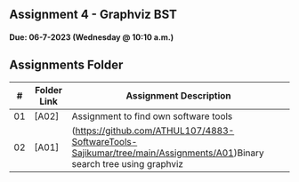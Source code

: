 ## Assignment 4 - Graphviz BST
#### Due: 06-7-2023 (Wednesday @ 10:10 a.m.)

##  Assignments Folder

|   #   | Folder Link | Assignment Description |
| :---: | ----------- | ---------------------- |
|    01  |  [A02]| Assignment to find own software tools|  
|    02  |  [A01]|(https://github.com/ATHUL107/4883-SoftwareTools-Sajikumar/tree/main/Assignments/A01)Binary search tree using graphviz| 
                  
